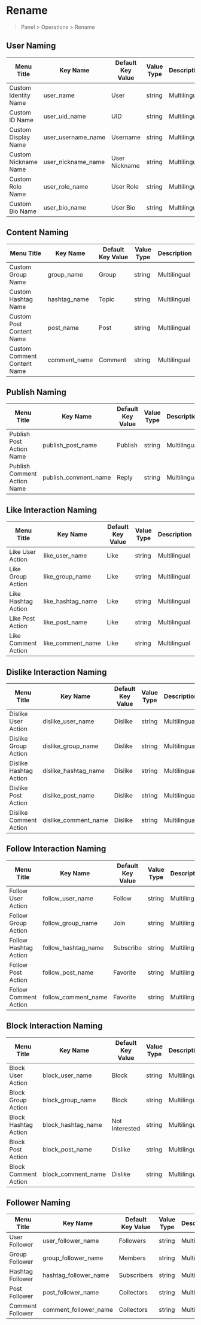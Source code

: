 # Rename

> Panel > Operations > Rename

## User Naming

| Menu Title | Key Name | Default Key Value | Value Type | Description |
| --- | --- | --- | --- | --- |
| Custom Identity Name | user_name | User | string | Multilingual |
| Custom ID Name | user_uid_name | UID | string | Multilingual |
| Custom Display Name | user_username_name | Username | string | Multilingual |
| Custom Nickname Name | user_nickname_name | User Nickname | string | Multilingual |
| Custom Role Name | user_role_name | User Role | string | Multilingual |
| Custom Bio Name | user_bio_name | User Bio | string | Multilingual |

## Content Naming

| Menu Title | Key Name | Default Key Value | Value Type | Description |
| --- | --- | --- | --- | --- |
| Custom Group Name | group_name | Group | string | Multilingual |
| Custom Hashtag Name | hashtag_name | Topic | string | Multilingual |
| Custom Post Content Name | post_name | Post | string | Multilingual |
| Custom Comment Content Name | comment_name | Comment | string | Multilingual |

## Publish Naming

| Menu Title | Key Name | Default Key Value | Value Type | Description |
| --- | --- | --- | --- | --- |
| Publish Post Action Name | publish_post_name | Publish | string | Multilingual |
| Publish Comment Action Name | publish_comment_name | Reply | string | Multilingual |

## Like Interaction Naming

| Menu Title | Key Name | Default Key Value | Value Type | Description |
| --- | --- | --- | --- | --- |
| Like User Action | like_user_name | Like | string | Multilingual |
| Like Group Action | like_group_name | Like | string | Multilingual |
| Like Hashtag Action | like_hashtag_name | Like | string | Multilingual |
| Like Post Action | like_post_name | Like | string | Multilingual |
| Like Comment Action | like_comment_name | Like | string | Multilingual |

## Dislike Interaction Naming

| Menu Title | Key Name | Default Key Value | Value Type | Description |
| --- | --- | --- | --- | --- |
| Dislike User Action | dislike_user_name | Dislike | string | Multilingual |
| Dislike Group Action | dislike_group_name | Dislike | string | Multilingual |
| Dislike Hashtag Action | dislike_hashtag_name | Dislike | string | Multilingual |
| Dislike Post Action | dislike_post_name | Dislike | string | Multilingual |
| Dislike Comment Action | dislike_comment_name | Dislike | string | Multilingual |

## Follow Interaction Naming

| Menu Title | Key Name | Default Key Value | Value Type | Description |
| --- | --- | --- | --- | --- |
| Follow User Action | follow_user_name | Follow | string | Multilingual |
| Follow Group Action | follow_group_name | Join | string | Multilingual |
| Follow Hashtag Action | follow_hashtag_name | Subscribe | string | Multilingual |
| Follow Post Action | follow_post_name | Favorite | string | Multilingual |
| Follow Comment Action | follow_comment_name | Favorite | string | Multilingual |

## Block Interaction Naming

| Menu Title | Key Name | Default Key Value | Value Type | Description |
| --- | --- | --- | --- | --- |
| Block User Action | block_user_name | Block | string | Multilingual |
| Block Group Action | block_group_name | Block | string | Multilingual |
| Block Hashtag Action | block_hashtag_name | Not Interested | string | Multilingual |
| Block Post Action | block_post_name | Dislike | string | Multilingual |
| Block Comment Action | block_comment_name | Dislike | string | Multilingual |

## Follower Naming

| Menu Title | Key Name | Default Key Value | Value Type | Description |
| --- | --- | --- | --- | --- |
| User Follower | user_follower_name | Followers | string | Multilingual |
| Group Follower | group_follower_name | Members | string | Multilingual |
| Hashtag Follower | hashtag_follower_name | Subscribers | string | Multilingual |
| Post Follower | post_follower_name | Collectors | string | Multilingual |
| Comment Follower | comment_follower_name | Collectors | string | Multilingual |
